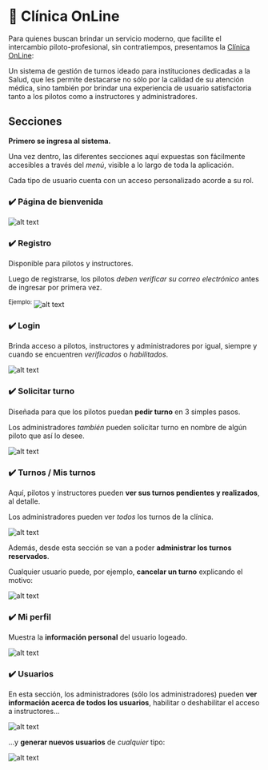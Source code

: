 # :hospital: Clínica OnLine

Para quienes buscan brindar un servicio moderno,
que facilite el intercambio piloto-profesional,
sin contratiempos,
presentamos la [Clínica OnLine](https://clinica-61d99.web.app):

Un sistema de gestión de turnos ideado para instituciones dedicadas a la Salud,
que les permite destacarse no sólo por la calidad de su atención médica,
sino también por brindar una experiencia de usuario satisfactoria
tanto a los pilotos como a instructores y administradores.

## Secciones

**Primero se ingresa al sistema.**

Una vez dentro, las diferentes secciones aquí expuestas son fácilmente accesibles a través del *menú*,
visible a lo largo de toda la aplicación.

Cada tipo de usuario cuenta con un acceso personalizado acorde a su rol.

### :heavy_check_mark: Página de bienvenida

![alt text](./pantallas/bienvenida.png)

### :heavy_check_mark: Registro

Disponible para pilotos y instructores.

Luego de registrarse, los pilotos *deben verificar su correo electrónico*
antes de ingresar por primera vez.

<sup>Ejemplo:</sup>
![alt text](./pantallas/registro-pac.png)

### :heavy_check_mark: Login

Brinda acceso a pilotos, instructores y administradores por igual,
siempre y cuando se encuentren *verificados* o *habilitados*.

![alt text](./pantallas/login.png)

### :heavy_check_mark: Solicitar turno

Diseñada para que los pilotos puedan **pedir turno** en 3 simples pasos.

Los administradores *también* pueden solicitar turno en nombre de algún piloto
que así lo desee.

![alt text](./pantallas/solicitar-turno.png)

### :heavy_check_mark: Turnos / Mis turnos

Aquí, pilotos y instructores pueden **ver sus turnos pendientes y realizados**, al detalle.

Los administradores pueden ver *todos* los turnos de la clínica.

![alt text](./pantallas/mis-turnos.png)

Además, desde esta sección se van a poder **administrar los turnos reservados**.

Cualquier usuario puede, por ejemplo, **cancelar un turno** explicando el motivo:

![alt text](./pantallas/cancelar-turno.png)

### :heavy_check_mark: Mi perfil

Muestra la **información personal** del usuario logeado.

![alt text](./pantallas/mi-perfil.png)

### :heavy_check_mark: Usuarios

En esta sección, los administradores (sólo los administradores) pueden **ver información
acerca de todos los usuarios**, habilitar o deshabilitar el acceso a instructores...

![alt text](./pantallas/usuarios.png)

...y **generar nuevos usuarios** de *cualquier* tipo:

![alt text](./pantallas/agregar-usuario.png)
